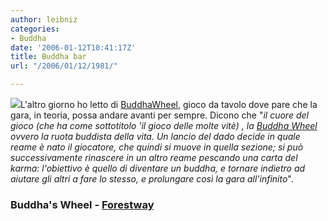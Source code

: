 ```yaml
---
author: leibniz
categories:
- Buddha
date: '2006-01-12T10:41:17Z'
title: Buddha bar
url: "/2006/01/12/1981/"

---
```

![](https://www.forestway.org/buddha.gif)L'altro giorno ho letto di [BuddhaWheel](https://www.buddhawheel.co.uk), gioco da tavolo dove pare che la gara, in teoria, possa andare avanti per sempre. Dicono che "_il cuore del gioco (che ha come sottotitolo 'il gioco delle molte vitè) ‚ la [Buddha Wheel](https://www.buddhawheel.co.uk) ovvero la ruota buddista della vita. Un lancio del dado decide in quale reame è nato il giocatore, che quindi si muove in quella sezione; si può successivamente rinascere in un altro reame pescando una carta del karma: l'obiettivo è quello di diventare un buddha, e tornare indietro ad aiutare gli altri a fare lo stesso, e prolungare così la gara all'infinito_".


### Buddha's Wheel - [Forestway](https://www.forestway.org/)
